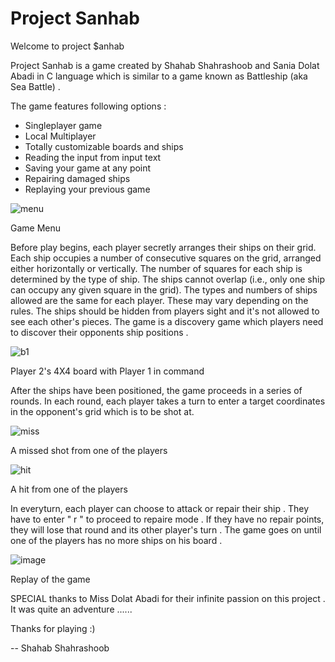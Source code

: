 # Project Sanhab
 
Welcome to project $anhab 

Project Sanhab is a game created by Shahab Shahrashoob and Sania Dolat Abadi in C language which is similar to a game known as Battleship (aka Sea Battle) .

The game features following options :
- Singleplayer game
- Local Multiplayer
- Totally customizable boards and ships
- Reading the input from input text
- Saving your game at any point
- Repairing damaged ships
- Replaying your previous game

![menu](https://user-images.githubusercontent.com/117520004/217514862-063494bc-1dc7-4201-bbf2-97757c95074d.png)

Game Menu


Before play begins, each player secretly arranges their ships on their grid. Each ship occupies a number of consecutive squares on the grid, arranged either horizontally or vertically. The number of squares for each ship is determined by the type of ship. The ships cannot overlap (i.e., only one ship can occupy any given square in the grid). The types and numbers of ships allowed are the same for each player. These may vary depending on the rules. The ships should be hidden from players sight and it's not allowed to see each other's pieces. The game is a discovery game which players need to discover their opponents ship positions .

![b1](https://user-images.githubusercontent.com/117520004/217515042-4e2a8092-5dbb-4f99-94b4-d2f3752a34fb.png)

Player 2's 4X4 board with Player 1 in command

After the ships have been positioned, the game proceeds in a series of rounds. In each round, each player takes a turn to enter a target coordinates in the opponent's grid which is to be shot at.

![miss](https://user-images.githubusercontent.com/117520004/217515579-2a8f84e1-d1c0-408f-8407-f39b4f7251fe.png)

A missed shot from one of the players

![hit](https://user-images.githubusercontent.com/117520004/217515873-59166cc3-458b-4a8b-8775-8c2ad91678d5.png)

A hit from one of the players 

In everyturn, each player can choose to attack or repair their ship . They have to enter " r " to proceed to repaire mode . If they have no repair points, they will lose that round and its other player's turn .
The game goes on until one of the players has no more ships on his board .

![image](https://user-images.githubusercontent.com/117520004/217516621-49a3ebe9-c90f-41a5-818a-81ea4df6ad8a.png)

Replay of the game





SPECIAL thanks to Miss Dolat Abadi for their infinite passion on this project .
It was quite an adventure ......

Thanks for playing :)

-- Shahab Shahrashoob 

